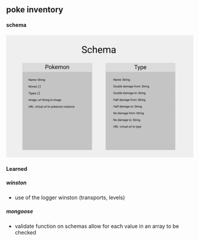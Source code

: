 ## poke inventory

#### schema

![inventory models](public/images/pokeinventory_schema.png)

#### Learned

##### winston

- use of the logger winston (transports, levels)

##### mongoose

- validate function on schemas allow for each value in an array to be checked
